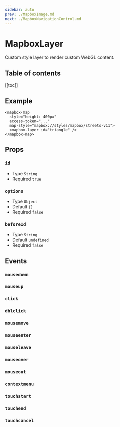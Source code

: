 ```yaml
---
sidebar: auto
prev: ./MapboxImage.md
next: ./MapboxNavigationControl.md
---
```


# MapboxLayer

Custom style layer to render custom WebGL content.

<h2>Table of contents</h2>

[[toc]]

## Example

<client-only>
  <mapbox-map
    style="margin-top: 1em; height: 400px;"
    :access-token="MAPBOX_API_KEY"
    map-style="mapbox://styles/mapbox/streets-v11">
    <mapbox-layer id="triangle" />
  </mapbox-map>
</client-only>

```vue{5}
<mapbox-map
  style="height: 400px"
  access-token="..."
  map-style="mapbox://styles/mapbox/streets-v11">
  <mapbox-layer id="triangle" />
</mapbox-map>
```

## Props

### `id`
- Type `String`
- Required `true`

### `options`
- Type `Object`
- Default `{}`
- Required `false`

### `beforeId`
- Type `String`
- Default `undefined`
- Required `false`

## Events

### `mousedown`
### `mouseup`
### `click`
### `dblclick`
### `mousemove`
### `mouseenter`
### `mouseleave`
### `mouseover`
### `mouseout`
### `contextmenu`
### `touchstart`
### `touchend`
### `touchcancel`
